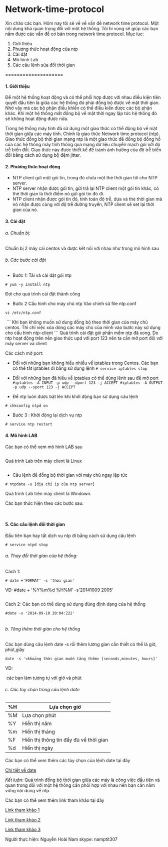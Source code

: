 Network-time-protocol
=====================

 Xin chào các bạn. Hôm nay tôi sẽ về về vấn đề network time protocol. Một nội dung khá quan trọng đối với một hệ thống. Tôi hi vọng sẽ giúp các bạn nắm được các vấn đề cơ bản trong network time protocol.
 Mục luc:
 1. Giới thiệu
 2. Phương thức hoạt động của ntp
 3. Cài đặt
 4. Mô hình Lab
 5. Các câu lênh sửa đổi thời gian
 
====================

#### 1. Giới thiệu

Để một hệ thống hoạt động và có thể phối hợp được với nhau điều kiện tiên quyết đầu tiên là giữa các hệ thống đó phải đồng bộ được về mặt thời gian. Nhờ vậy mà các bộ phận điều khiển có thể điều kiển được các bộ phận khác. Khi một hệ thống mất đồng bộ về mặt thời ngay lập tức hệ thống đó sẽ không hoạt động được nữa.

Trong hệ thống máy tính đã sử dụng một giao thức có thể động bộ về mặt thời gian giữa các máy tính. Chính là giao thức Network time protocol (ntp).  Giao thức đồng bộ thời gian mạng ntp là một giao thức để đồng bộ đồng hồ của các hệ thống máy tính thông qua mạng dữ liệu chuyển mạch gói với độ trễ biến đổi. Giao thức này được thiết kế để tránh ảnh hưởng của độ trễ biến đổi bằng cách sử dụng bộ đệm jitter.

#### 2. Phương thức hoạt động
- NTP client gửi một gói tin, trong đó chứa một thẻ thời gian tới cho NTP server.
- NTP server nhận được gói tin, gửi trả lại NTP client một gói tin khác, có thẻ thời gian là thời điểm nó gửi gói tin đó đi.
- NTP client nhận được gói tin đó, tính toán độ trễ, dựa và thẻ thời gian mà nó nhận được cùng với độ trễ đường truyền, NTP client sẽ set lại thời gian của nó.

#### 3. Cài đặt
###### a. Chuẩn bị:
Chuẩn bị 2 máy cài centos và được kết nối với nhau như trong mô hình sau
<img class="image__pic js-image-pic" src="http://i.imgur.com/YqfoT1S.png" alt="" id="screenshot-image">
###### b. Các bước cài đặt
- Bước 1: Tải và cài đặt gói ntp
```
# yum -y install ntp 
```
Đợi cho quá trình cài đặt thành công

- Bước 2 Cấu hình cho máy chủ ntp
Vào chỉnh sử file ntp.conf
```
vi /etc/ntp.conf
```
<img class="image__pic js-image-pic" src="http://i.imgur.com/4T7BosR.png" alt="" id="screenshot-image">
```
Khi bạn không muốn sử dung đồng bộ theo thời gian của máy chủ centos. Thì chỉ việc xóa dòng các máy chủ của mình vào bước này sử dụng cho cấu hình ntp-client
```
Quá trình cài đặt gói phần mềm ntp đã xong. Do ntp hoạt động trên nền giao thức upd với port 123 nên ta cần mở port đối với máy server và client
      
  Các cách mở port:
      
- Đối với những bạn không hiểu nhiều về iptables trong Centos. Các bạn có thể tắt iptables đi bằng sử dụng lệnh
      ```
      # service iptables stop
      ```
      
- Đối với những bạn đã hiểu về iptables có thể dùng lênh sau để mở port
      ```
      #iptables -A INPUT -p udp --dport 123 -j ACCEPT
      #iptables -A OUTPUT -p udp --sport 123 -j ACCEPT
      ```

- Để ntp luôn được bật lên khi khởi động bạn sử dụng câu lệnh
```
# chkconfig ntpd on
```
- Bước 3 : Khởi động lại dịch vụ ntp
```
# service ntp restart
```
#### 4. Mô hình LAB
Các bạn có thể xem mô hình LAB sau

<img class="image__pic js-image-pic" src="http://i.imgur.com/4T7BosR.png" alt="" id="screenshot-image">

Quá trình Lab trên máy client là Linux

<img class="image__pic js-image-pic" src="http://i.imgur.com/yu5RSFn.png" alt="" id="screenshot-image">

- Câu lệnh để đồng bộ thời gian với máy chủ ngay lập tức
```
# ntpdate -u [địa chỉ ip của ntp server]
```

Quá trình Lab trên máy client là Windown.

Các bạn thức hiện theo các bước sau:
<img class="image__pic js-image-pic" src="http://i.imgur.com/gBLoFeo.png" alt="" id="screenshot-image">

<img class="image__pic js-image-pic" src="http://i.imgur.com/omLsuJt.png" alt="" id="screenshot-image">

<img class="image__pic js-image-pic" src="http://i.imgur.com/msWdzaN.png" alt="" id="screenshot-image">

#### 5. Các câu lệnh đổi thời gian

Đầu tiên bạn hay tắt dịch vụ ntp đi bằng cách sử dụng câu lệnh
```
# service ntpd stop
```
###### a. Thay đổi thời gian của hệ thống:
Cách 1:
```
# date +'FORMAT' -s 'thời gian'
```
VD: #date + '%Y%m%d %H%M' -s'20141009 2005'

<img class="image__pic js-image-pic" src="http://i.imgur.com/jjvAZT6.png" alt="" id="screenshot-image">

Cách 2: Các bạn có thể dùng sử dụng đúng định dạng của hệ thống 
```
#date -s '2014-09-10 20:04:222'
```
<img class="image__pic js-image-pic" src="http://i.imgur.com/Kn7JETJ.png" alt="" id="screenshot-image">

###### b. Tăng thêm thời gian cho hệ thống

Các bạn dùng câu lệnh date -s rồi thêm lương gian cần thiết có thể là giờ, phút,giây
```
date -s '<khoảng thời gian muốn tăng thêm> [seconds,minutes, hours]'
```

VD:

<img class="image__pic js-image-pic" src="http://i.imgur.com/hAZTiPR.png" alt="" id="screenshot-image">
các bạn làm tương tự với giờ và phút

###### c. Các tùy chọn trong câu lệnh date

|%H | Lựa chọn giờ |
|---|--------------|
|%M | Lựa chọn phút|
|%Y | Hiển thị năm  |
|%m | Hiển thị tháng |
|%F | Hiển thị thông tin đầy đủ về thời gian |
|%d | Hiển thị ngày |

Các bạn có thể xem thêm các tùy chọn của lệnh date tại đây

[ Chi tiết về date](http://linux.about.com/od/commands/l/blcmdl1_date.htm)

*Kết luận:* Quá trình đồng bộ thời gian giữa các máy là công việc đầu tiên và quan trong đối với một hệ thống cần phối hợp với nhau nên bạn cần nắm vững nội dung về ntp. 

Các bạn có thể xem thêm link tham khảo tại đây

[Link tham khảo 1](http://www.tecmint.com/install-ntp-server-in-centos/)

[Link tham khảo 2](http://ask.xmodulo.com/change-date-time-command-line-linux.html)

[Link tham khảo 3](http://www.gocit.vn/bai-viet/network-time-protocol-ntp-tren-linux/)

Người thực hiện: Nguyễn Hoài Nam
skype: namptit307


